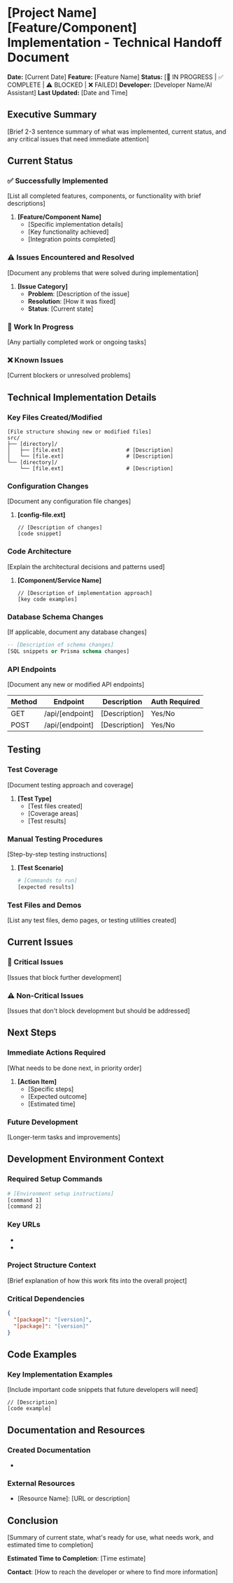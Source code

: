 # [Project Name] [Feature/Component] Implementation - Technical Handoff Document

**Date:** [Current Date]
**Feature:** [Feature Name]
**Status:** [🔄 IN PROGRESS | ✅ COMPLETE | ⚠️ BLOCKED | ❌ FAILED]
**Developer:** [Developer Name/AI Assistant]
**Last Updated:** [Date and Time]

## Executive Summary

[Brief 2-3 sentence summary of what was implemented, current status, and any critical issues that need immediate attention]

## Current Status

### ✅ Successfully Implemented

[List all completed features, components, or functionality with brief descriptions]

1. **[Feature/Component Name]**
   - [Specific implementation details]
   - [Key functionality achieved]
   - [Integration points completed]

### ⚠️ Issues Encountered and Resolved

[Document any problems that were solved during implementation]

1. **[Issue Category]**
   - **Problem**: [Description of the issue]
   - **Resolution**: [How it was fixed]
   - **Status**: [Current state]

### 🔄 Work In Progress

[Any partially completed work or ongoing tasks]

### ❌ Known Issues

[Current blockers or unresolved problems]

## Technical Implementation Details

### Key Files Created/Modified

```
[File structure showing new or modified files]
src/
├── [directory]/
│   ├── [file.ext]                    # [Description]
│   └── [file.ext]                    # [Description]
└── [directory]/
    └── [file.ext]                    # [Description]
```

### Configuration Changes

[Document any configuration file changes]

1. **[config-file.ext]**
   ```[language]
   // [Description of changes]
   [code snippet]
   ```

### Code Architecture

[Explain the architectural decisions and patterns used]

1. **[Component/Service Name]**
   ```[language]
   // [Description of implementation approach]
   [key code examples]
   ```

### Database Schema Changes

[If applicable, document any database changes]

```sql
-- [Description of schema changes]
[SQL snippets or Prisma schema changes]
```

### API Endpoints

[Document any new or modified API endpoints]

| Method | Endpoint | Description | Auth Required |
|--------|----------|-------------|---------------|
| GET    | /api/[endpoint] | [Description] | Yes/No |
| POST   | /api/[endpoint] | [Description] | Yes/No |

## Testing

### Test Coverage

[Document testing approach and coverage]

1. **[Test Type]**
   - [Test files created]
   - [Coverage areas]
   - [Test results]

### Manual Testing Procedures

[Step-by-step testing instructions]

1. **[Test Scenario]**
   ```bash
   # [Commands to run]
   [expected results]
   ```

### Test Files and Demos

[List any test files, demo pages, or testing utilities created]

## Current Issues

### 🚨 Critical Issues

[Issues that block further development]

### ⚠️ Non-Critical Issues

[Issues that don't block development but should be addressed]

## Next Steps

### Immediate Actions Required

[What needs to be done next, in priority order]

1. **[Action Item]**
   - [Specific steps]
   - [Expected outcome]
   - [Estimated time]

### Future Development

[Longer-term tasks and improvements]

## Development Environment Context

### Required Setup Commands

```bash
# [Environment setup instructions]
[command 1]
[command 2]
```

### Key URLs

- [Service/Page]: `[URL]`
- [Demo/Test]: `[URL]`

### Project Structure Context

[Brief explanation of how this work fits into the overall project]

### Critical Dependencies

```json
{
  "[package]": "[version]",
  "[package]": "[version]"
}
```

## Code Examples

### Key Implementation Examples

[Include important code snippets that future developers will need]

```[language]
// [Description]
[code example]
```

## Documentation and Resources

### Created Documentation

- [Document Name]: `[path/to/document]`

### External Resources

- [Resource Name]: [URL or description]

## Conclusion

[Summary of current state, what's ready for use, what needs work, and estimated time to completion]

**Estimated Time to Completion**: [Time estimate]

**Contact**: [How to reach the developer or where to find more information]
